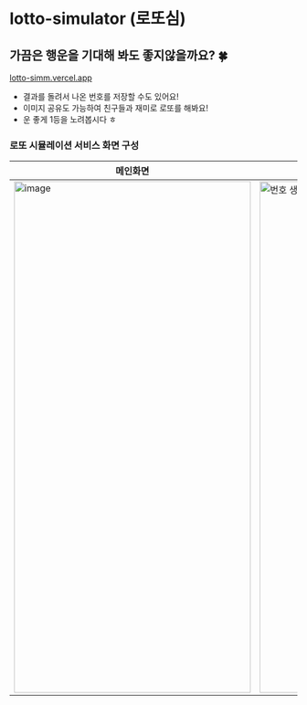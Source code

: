 # lotto-simulator (로또심)

## 가끔은 행운을 기대해 봐도 좋지않을까요? 🍀
[lotto-simm.vercel.app](https://lotto-simm.vercel.app/)
- 결과를 돌려서 나온 번호를 저장할 수도 있어요!
- 이미지 공유도 가능하여 친구들과 재미로 로또를 해봐요!
- 운 좋게 1등을 노려봅시다 ㅎ
  
### 로또 시뮬레이션 서비스 화면 구성

| 메인화면 | 번호 생성화면 | 
|------|------|
| <img width="414" height="896" alt="image" src="https://github.com/user-attachments/assets/a8b11f01-7a69-4dc5-82f3-bb2aa908267e" />| <img width="414" height="896" src="https://github.com/user-attachments/assets/f3f9ace2-278b-4791-91fd-cf800db1acbd" alt="번호 생성 화면" /> |

